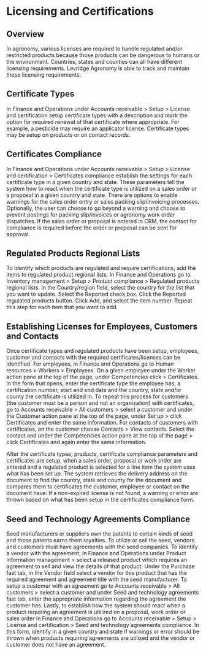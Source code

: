 ﻿# Licensing and Certifications

## Overview
In agronomy, various licenses are required to handle regulated and/or restricted products because those products can be dangerous to humans or the environment.  Countries, states and counties can all have different licensing requirements.  Levridge Agronomy is able to track and maintain these licensing requirements.

## Certificate Types
In Finance and Operations under Accounts receivable > Setup > License and certification setup certificate types with a description and mark the option for required renewal of that certificate where appropriate.  For example, a pesticide may require an applicator license. Certificate types may be setup on products or on contact records.

## Certificates Compliance
In Finance and Operations under Accounts receivable > Setup > License and certification > Certificates compliance establish the settings for each certificate type in a given country and state. These parameters tell the system how to react when the certificate type is utilized on a sales order or a proposal in a given country and state. There are options to enable warnings for the sales order entry or sales packing slip/invoicing processes. Optionally, the user can choose to go beyond a warning and choose to prevent postings for packing slip/invoices or agronomy work order dispatches. If the sales order or proposal is entered in CRM, the contact for compliance is required before the order or proposal can be sent for approval.

## Regulated Products Regional Lists
To identify which products are regulated and require certifications, add the items to regulated product regional lists.  In Finance and Operations go to Inventory management > Setup > Product compliance > Regulated products regional lists.  In the Country/region field, select the country for the list that you want to update.  Select the Reported check box.  Click the Reported regulated products button.  Click Add, and select the item number. Repeat this step for each item that you want to add.

## Establishing Licenses for Employees, Customers and Contacts
Once certificate types and regulated products have been setup, employees, customer and contacts with the required certificates/licenses can be identified.  For employees, in Finance and Operations go to Human resources > Workers > Employees.  On a given employee under the Worker action pane at the top of the page, under Competencies click > Certificates.  In the form that opens, enter the certificate type the employee has, a certification number, start and end date and the country, state and/or county the certificate is utilized in.  To repeat this process for customers (the customer must be a person and not an organization) with certificates, go to Accounts receivable > All customers > select a customer and under the Customer action pane at the top of the page, under Set up > click Certificates and enter the same information.  For contacts of customers with certificates, on the customer choose Contacts > View contacts.  Select the contact and under the Competencies action pane at the top of the page > click Certificates and again enter the same information.

After the certificate types, products, certificate compliance parameters and certificates are setup, when a sales order, proposal or work order are entered and a regulated product is selected for a line item the system uses what has been set up.  The system retrieves the delivery address on the document to find the country, state and county for the document and compares them to certificates the customer, employee or contact on the document have.  If a non-expired license is not found, a warning or error are thrown based on what has been setup in the certificates compliance form.

## Seed and Technology Agreements Compliance
Seed manufacturers or suppliers own the patents to certain kinds of seed and those patents earns them royalties. To utilize or sell the seed, vendors and customers must have agreements with the seed companies. To identify a vendor with the agreement, in Finance and Operations under Product information management > select a released product which requires an agreement to sell and view the details of that product.  Under the Purchase fast tab, in the Vendor field select a vendor for this product that has the required agreement and agreement title with the seed manufacturer. To setup a customer with an agreement go to Accounts receivable > All customers > select a customer and under Seed and technology agreements fast tab, enter the appropriate information regarding the agreement the customer has. Lastly, to establish how the system should react when a product requiring an agreement is utilized on a proposal, work order or sales order in Finance and Operations go to Accounts receivable > Setup > License and certification > Seed and technology agreements compliance.  In this form, identify in a given country and state if warnings or error should be thrown when products requiring agreements are utilized and the vendor or customer does not have an agreement.